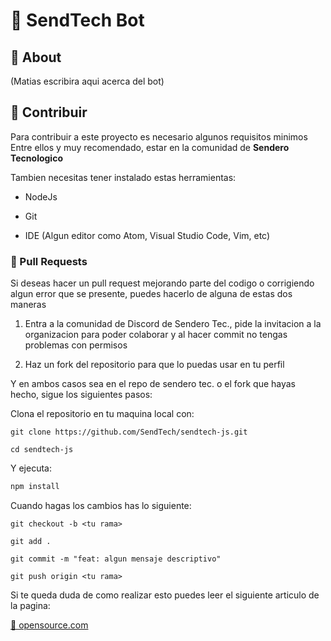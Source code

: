 # 🤖 SendTech Bot

## 💫 About

(Matias escribira aqui acerca del bot)

## 🌿 Contribuir

Para contribuir a este proyecto es necesario algunos requisitos minimos
Entre ellos y muy recomendado, estar en la comunidad de **Sendero Tecnologico**

Tambien necesitas tener instalado estas herramientas:

- NodeJs

- Git

- IDE (Algun editor como Atom, Visual Studio Code, Vim, etc)

### 🐙 Pull Requests

Si deseas hacer un pull request mejorando parte del codigo o corrigiendo algun error que se presente, puedes hacerlo de alguna de estas dos maneras

1. Entra a la comunidad de Discord de Sendero Tec., pide la invitacion a la organizacion para poder colaborar y al hacer commit no tengas problemas con permisos

2. Haz un fork del repositorio para que lo puedas usar en tu perfil

Y en ambos casos sea en el repo de sendero tec. o el fork que hayas hecho, sigue los siguientes pasos:

Clona el repositorio en tu maquina local con:

```
git clone https://github.com/SendTech/sendtech-js.git

cd sendtech-js
```

Y ejecuta:

```bash
npm install
```

Cuando hagas los cambios has lo siguiente:

```
git checkout -b <tu rama>

git add .

git commit -m "feat: algun mensaje descriptivo"

git push origin <tu rama>

```

Si te queda duda de como realizar esto puedes leer el siguiente articulo de la pagina:

[📎 opensource.com](https://opensource.com/article/19/7/create-pull-request-github)
